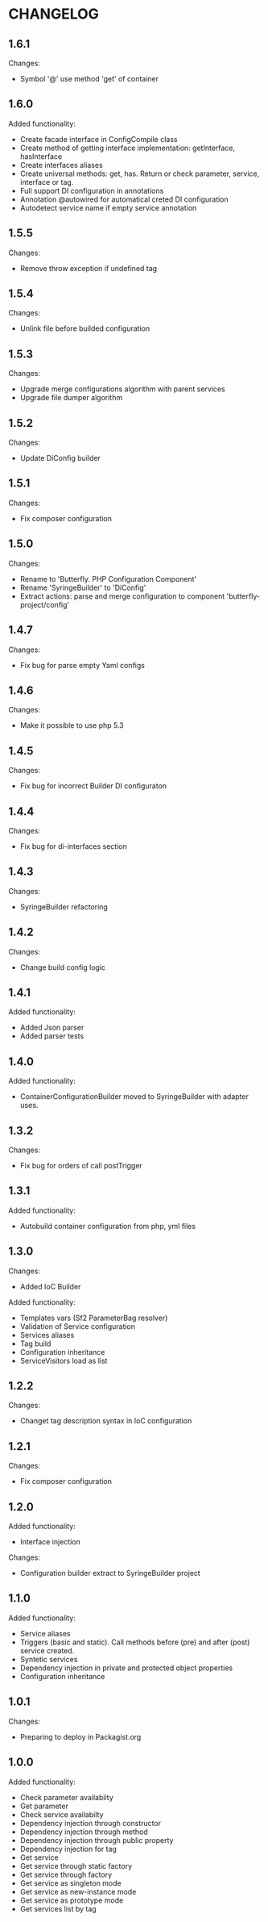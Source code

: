CHANGELOG
=========

1.6.1
-----

Changes:

 * Symbol '@' use method 'get' of container

1.6.0
-----

Added functionality:

 * Create facade interface in ConfigCompile class
 * Create method of getting interface implementation: getInterface, hasInterface
 * Create interfaces aliases
 * Create universal methods: get, has. Return or check parameter, service, interface or tag.
 * Full support DI configuration in annotations
 * Annotation @autowired for automatical creted DI configuration
 * Autodetect service name if empty service annotation

1.5.5
-----

Changes:

 * Remove throw exception if undefined tag

1.5.4
-----

Changes:

 * Unlink file before builded configuration

1.5.3
-----

Changes:

 * Upgrade merge configurations algorithm with parent services
 * Upgrade file dumper algorithm

1.5.2
-----

Changes:

 * Update DiConfig builder

1.5.1
-----

Changes:

 * Fix composer configuration

1.5.0
-----

Changes:

 * Rename to 'Butterfly. PHP Configuration Component'
 * Rename 'SyringeBuilder' to 'DiConfig' 
 * Extract actions: parse and merge configuration to component 'butterfly-project/config' 

1.4.7
-----

Changes:

 * Fix bug for parse empty Yaml configs

1.4.6
-----

Changes:

 * Make it possible to use php 5.3

1.4.5
-----

Changes:

 * Fix bug for incorrect Builder DI configuraton

1.4.4
-----

Changes:

 * Fix bug for di-interfaces section

1.4.3
-----

Changes:

 * SyringeBuilder refactoring

1.4.2
-----

Changes:

 * Change build config logic

1.4.1
-----

Added functionality:

 * Added Json parser
 * Added parser tests 

1.4.0
-----

Added functionality:

 * ContainerConfigurationBuilder moved to SyringeBuilder with adapter uses.

1.3.2
-----

Changes:

 * Fix bug for orders of call postTrigger

1.3.1
-----

Added functionality:

 * Autobuild container configuration from php, yml files

1.3.0
-----

Changes:

 * Added IoC Builder

Added functionality:

 * Templates vars (Sf2 ParameterBag resolver)
 * Validation of Service configuration
 * Services aliases
 * Tag build
 * Configuration inheritance
 * ServiceVisitors load as list

1.2.2
-----

Changes:

 * Changet tag description syntax in IoC configuration

1.2.1
-----

Changes:

 * Fix composer configuration

1.2.0
-----

Added functionality:

 * Interface injection

Changes:

 * Configuration builder extract to SyringeBuilder project

1.1.0
-----

Added functionality:

 * Service aliases
 * Triggers (basic and static). Call methods before (pre) and after (post)
   service created.
 * Syntetic services
 * Dependency injection in private and protected object properties
 * Configuration inheritance

1.0.1
-----

Changes:

 * Preparing to deploy in Packagist.org

1.0.0
-----

Added functionality:

 * Check parameter availabilty
 * Get parameter
 * Check service availabilty
 * Dependency injection through constructor
 * Dependency injection through method
 * Dependency injection through public property
 * Dependency injection for tag
 * Get service
 * Get service through static factory
 * Get service through factory
 * Get service as singleton mode
 * Get service as new-instance mode
 * Get service as prototype mode
 * Get services list by tag

